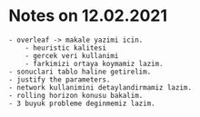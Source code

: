 # Notes on 12.02.2021

    - overleaf -> makale yazimi icin.
        - heuristic kalitesi
        - gercek veri kullanimi
        - farkimizi ortaya koymamiz lazim.
    - sonuclari tablo haline getirelim.
    - justify the parameters.
    - network kullanimini detaylandirmamiz lazim.
    - rolling horizon konusu bakalim.
    - 3 buyuk probleme deginmemiz lazim.
